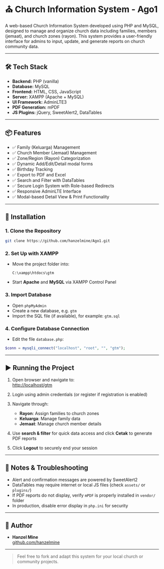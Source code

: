 # ⛪ Church Information System - Ago1

A web-based Church Information System developed using PHP and MySQL, designed to manage and organize church data including families, members (jemaat), and church zones (rayon). This system provides a user-friendly interface for admins to input, update, and generate reports on church community data.

---

## 🛠️ Tech Stack

- **Backend:** PHP (vanilla)
- **Database:** MySQL
- **Frontend:** HTML, CSS, JavaScript
- **Server:** XAMPP (Apache + MySQL)
- **UI Framework:** AdminLTE3
- **PDF Generation:** mPDF
- **JS Plugins:** jQuery, SweetAlert2, DataTables

---

## 📦 Features

- ✅ Family (Keluarga) Management
- ✅ Church Member (Jemaat) Management
- ✅ Zone/Region (Rayon) Categorization
- ✅ Dynamic Add/Edit/Detail modal forms
- ✅ Birthday Tracking
- ✅ Export to PDF and Excel
- ✅ Search and Filter with DataTables
- ✅ Secure Login System with Role-based Redirects
- ✅ Responsive AdminLTE Interface
- ✅ Modal-based Detail View & Print Functionality

---

## 🚀 Installation

### 1. Clone the Repository

```bash
git clone https://github.com/hanzelmine/Ago1.git
```

### 2. Set Up with XAMPP

- Move the project folder into:
  ```
  C:\xampp\htdocs\gtm
  ```
- Start **Apache** and **MySQL** via XAMPP Control Panel

### 3. Import Database

- Open `phpMyAdmin`
- Create a new database, e.g. `gtm`
- Import the SQL file (if available), for example: `gtm.sql`

### 4. Configure Database Connection

- Edit the file `database.php`:

```php
$conn = mysqli_connect("localhost", "root", "", "gtm");
```

---

## ▶️ Running the Project

1. Open browser and navigate to:  
   [http://localhost/gtm](http://localhost/gtm)

2. Login using admin credentials (or register if registration is enabled)

3. Navigate through:

   - **Rayon**: Assign families to church zones
   - **Keluarga**: Manage family data
   - **Jemaat**: Manage church member details

4. Use **search & filter** for quick data access and click **Cetak** to generate PDF reports

5. Click **Logout** to securely end your session

---

## 🧠 Notes & Troubleshooting

- Alert and confirmation messages are powered by SweetAlert2
- DataTables may require internet or local JS files (check `assets/` or `plugins/`)
- If PDF reports do not display, verify `mPDF` is properly installed in `vendor/` folder
- In production, disable error display in `php.ini` for security

---

## 👤 Author

- **Hanzel Mine**  
  [github.com/hanzelmine](https://github.com/hanzelmine)

---

> Feel free to fork and adapt this system for your local church or community projects.
